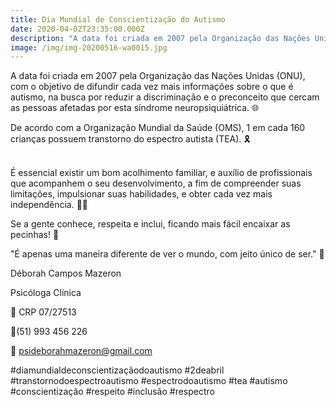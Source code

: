 ```yaml
---
title: Dia Mundial de Conscientização do Autismo
date: 2020-04-02T23:35:00.000Z
description: "A data foi criada em 2007 pela Organização das Nações Unidas (ONU), com o objetivo de difundir cada vez mais informações sobre o que é autismo, na busca por reduzir a discriminação e o preconceito que cercam as pessoas afetadas por esta síndrome neuropsiquiátrica. \U0001F310⠀⠀⠀⠀⠀⠀⠀⠀⠀⠀"
image: /img/img-20200516-wa0015.jpg
---
```

A data foi criada em 2007 pela Organização das Nações Unidas (ONU), com o objetivo de difundir cada vez mais informações sobre o que é autismo, na busca por reduzir a discriminação e o preconceito que cercam as pessoas afetadas por esta síndrome neuropsiquiátrica. 🌐⠀⠀⠀⠀⠀⠀⠀⠀⠀⠀

De acordo com a Organização Mundial da Saúde (OMS), 1 em cada 160 crianças possuem transtorno do espectro autista (TEA). 🎗⠀⠀⠀⠀⠀⠀⠀⠀⠀⠀⠀⠀⠀⠀⠀⠀⠀⠀⠀⠀⠀⠀⠀⠀

É essencial existir um bom acolhimento familiar, e auxílio de profissionais que acompanhem o seu desenvolvimento, a fim de compreender suas limitações, impulsionar suas habilidades, e obter cada vez mais independência. 🙋‍♂️⠀⠀⠀⠀⠀⠀⠀⠀⠀⠀⠀⠀

Se a gente conhece, respeita e inclui, ficando mais fácil encaixar as pecinhas!  🧩⠀⠀⠀⠀⠀⠀⠀⠀⠀⠀⠀⠀⠀⠀⠀⠀⠀⠀

"É apenas uma maneira diferente de ver o mundo, com jeito único de ser."  💙

Déborah Campos Mazeron

Psicóloga Clínica

💬 CRP 07/27513

📱(51) 993 456 226

📧 psideborahmazeron@gmail.com

\#diamundialdeconscientizaçãodoautismo #2deabril #transtornodoespectroautismo #espectrodoautismo #tea #autismo #conscientização #respeito #inclusão #respectro
